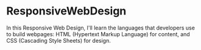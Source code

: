 # ResponsiveWebDesign
In this Responsive Web Design, I'll learn the languages that developers use to build webpages: HTML (Hypertext Markup Language) for content, and CSS (Cascading Style Sheets) for design.

